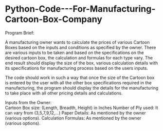 # Python-Code---For-Manufacturing-Cartoon-Box-Company
Program Brief: 

A manufacturing owner wants to calculate the prices of various Cartoon Boxes based on the inputs and conditions as specified by the owner. There are various inputs to be taken and based on the specifications on the desired cartoon box, the calculation and formulas for each type vary. The end result should display the size of the box, various calculation details with its specifications for manufacturing process based on the users inputs.  

The code should work in such a way that once the size of the Cartoon box is entered by the user with all the other box specifications required in the manufacturing, the program should display the details for the manufacturing to take place with all other pricing details and calculations.  

Inputs from the Owner:  
Cartoon Box size: (Length, Breadth, Height) in Inches 
Number of Ply used: It can vary from (3,5,7,9,12,...) 
Paper Details: As mentioned by the owner (various options). 
Calculation Formulas: As mentioned by the owner (various options).
